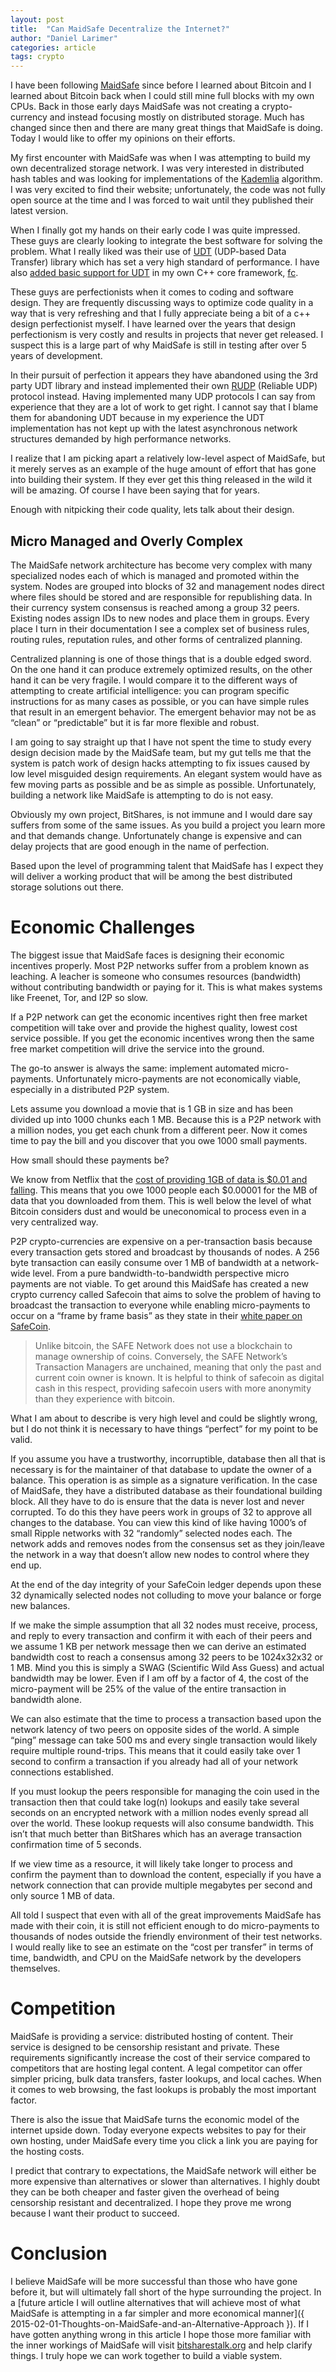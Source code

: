 ```yaml
---
layout: post
title:  "Can MaidSafe Decentralize the Internet?" 
author: "Daniel Larimer"
categories: article 
tags: crypto
---
```


I have been following [MaidSafe](http://maidsafe.net/) since before I learned about Bitcoin and I learned about Bitcoin back when I could still mine full blocks with my own CPUs.    Back in those early days MaidSafe was not creating a crypto-currency and instead focusing mostly on distributed storage.  Much has changed since then and there are many great things that MaidSafe is doing.   Today I would like to offer my opinions on their efforts.

My first encounter with MaidSafe was when I was attempting to build my own decentralized storage network.  I was very interested in distributed hash tables and was looking for implementations of the [Kademlia](http://en.wikipedia.org/wiki/Kademlia) algorithm.  I was very excited to find their website; unfortunately, the code was not fully open source at the time and I was forced to wait until they published their latest version.   

When I finally got my hands on their early code I was quite impressed.  These guys are clearly looking to integrate the best software for solving the problem.  What I really liked was their use of [UDT](http://udt.sourceforge.net/) (UDP-based Data Transfer) library which has set a very high standard of performance.    I have also [added basic support for UDT](https://github.com/BitShares/fc) in my own C++ core framework, [fc](https://github.com/BitShares/fc).  

These guys are perfectionists when it comes to coding and software design.  They are frequently discussing ways to optimize code quality in a way that is very refreshing and that I fully appreciate being a bit of a c++ design perfectionist myself.   I have learned over the years that design perfectionism is very costly and results in projects that never get released.   I suspect this is a large part of why MaidSafe is still in testing after over 5 years of development.  

In their pursuit of perfection it appears they have abandoned using the 3rd party UDT library and instead implemented their own [RUDP](https://github.com/maidsafe/MaidSafe-RUDP/wiki/Documentation)  (Reliable UDP) protocol instead.   Having implemented many UDP protocols I can say from experience that they are a lot of work to get right.  I cannot say that I blame them for abandoning UDT because in my experience the UDT implementation has not kept up with the latest asynchronous network structures demanded by high performance networks.   

I realize that I am picking apart a relatively low-level aspect of MaidSafe, but it merely serves as an example of the huge amount of effort that has gone into building their system.  If they ever get this thing released in the wild it will be amazing.   Of course I have been saying that for years.  

Enough with nitpicking their code quality, lets talk about their design.   

## Micro Managed and Overly Complex

The MaidSafe network architecture has become very complex with many specialized nodes each of which is managed and promoted within the system.  Nodes are grouped into blocks of 32 and management nodes direct where files should be stored and are responsible for republishing data.  In their currency system consensus is reached among a group 32 peers.  Existing nodes assign IDs to new nodes and place them in groups.   Every place I turn in their documentation I see a complex set of business rules, routing rules, reputation rules, and other forms of centralized planning.  

Centralized planning is one of those things that is a double edged sword.  On the one hand it can produce extremely optimized results, on the other hand it can be very fragile.  I would compare it to the different ways of attempting to create artificial intelligence:  you can program specific instructions for as many cases as possible, or you can have simple rules that result in an emergent behavior.   The emergent behavior may not be as “clean” or “predictable” but it is far more flexible and robust.    

I am going to say straight up that I have not spent the time to study every design decision made by the MaidSafe team, but my gut tells me that the system is patch work of design hacks attempting to fix issues caused by low level misguided design requirements.   An elegant system would have as few moving parts as possible and be as simple as possible.   Unfortunately, building a network like MaidSafe is attempting to do is not easy.  

Obviously my own project, BitShares, is not immune and I would dare say suffers from some of the same issues.   As you build a project you learn more and that demands change.  Unfortunately change is expensive and  can delay projects that are good enough in the name of perfection.    

Based upon the level of programming talent that MaidSafe has I expect they will deliver a working product that will be among the best distributed storage solutions out there. 

# Economic Challenges 

The biggest issue that MaidSafe faces is designing their economic incentives properly.  Most P2P networks suffer from a problem known as leaching.  A leacher is someone who consumes resources (bandwidth) without contributing bandwidth or paying for it.  This is what makes systems like Freenet, Tor, and I2P so slow.  

If a P2P network can get the economic incentives right then free market competition will take over and provide the highest quality, lowest cost service possible.   If you get the economic incentives wrong then the same free market competition will drive the service into the ground.

The go-to answer is always the same: implement automated micro-payments.    Unfortunately micro-payments are not economically viable, especially in a distributed P2P system.  

Lets assume you download a movie that is 1 GB in size and has been divided up into 1000 chunks each 1 MB.   Because this is a P2P network with a million nodes, you get each chunk from a different peer.  Now it comes time to pay the bill and you discover that you owe 1000 small payments. 

How small should these payments be?   

We know from Netflix that the [cost of providing 1GB of data is $0.01 and falling](http://stopthecap.com/2012/03/08/netflix-cost-of-providing-1gb-of-data-is-less-than-one-cent-and-falling/).  This means that you owe 1000 people each $0.00001 for the MB of data that you downloaded from them.   This is well below the level of what Bitcoin considers dust and would be uneconomical to process even in a very centralized way.  

P2P crypto-currencies are expensive on a per-transaction basis because every transaction gets stored and broadcast by thousands of nodes.   A 256 byte transaction can easily consume over 1 MB of bandwidth at a network-wide level.    From a pure bandwidth-to-bandwidth perspective micro payments are not viable.     To get around this MaidSafe has created a new crypto currency called Safecoin that aims to solve the problem of having to broadcast the transaction to everyone while enabling micro-payments to occur on a “frame by frame basis” as they state in their [white paper on SafeCoin](http://maidsafe.net/docs/Safecoin.pdf). 

> Unlike bitcoin, the SAFE Network does not use a blockchain to manage ownership of coins. Conversely, the SAFE Network’s Transaction Managers are unchained, meaning that only the past and current coin owner is known. It is helpful to think of safecoin as digital cash in this respect, providing safecoin users with more anonymity than they experience with bitcoin.

What I am about to describe is very high level and could be slightly wrong, but I do not think it is necessary to have things “perfect” for my point to be valid.   

If you assume you have a trustworthy, incorruptible, database then all that is necessary is for the maintainer of that database to update the owner of a balance.  This operation is as simple as a signature verification.   In the case of MaidSafe, they have a distributed database as their foundational building block.  All they have to do is ensure that the data is never lost and never corrupted.    To do this they have peers work in groups of 32 to approve all changes to the database.   You can view this kind of like having 1000’s of small Ripple networks with 32 “randomly” selected nodes each.   The network adds and removes nodes from the consensus set as they join/leave the network in a way that doesn’t allow new nodes to control where they end up.   

At the end of the day integrity of your SafeCoin ledger depends upon these 32 dynamically selected nodes not colluding to move your balance or forge new balances.    

If we make the simple assumption that all 32 nodes must receive, process, and reply to every transaction and confirm it with each of their peers and we assume 1 KB per network message then we can derive an estimated bandwidth cost to reach a consensus among 32 peers to be 1024x32x32 or 1 MB.    Mind you this is simply a SWAG (Scientific Wild Ass Guess) and actual bandwidth may be lower.    Even if I am off by a factor of 4, the cost of the micro-payment will be 25% of the value of the entire transaction in bandwidth alone. 

We can also estimate that the time to process a transaction based upon the network latency of two peers on opposite sides of the world.  A simple “ping” message can take 500 ms and every single transaction would likely require multiple round-trips.  This means that it could easily take over 1 second to confirm a transaction if you already had all of your network connections established.  

If you must lookup the peers responsible for managing the coin used in the transaction then that could take log(n) lookups and easily take several seconds on an encrypted network with a million nodes evenly spread all over the world.   These lookup requests will also consume bandwidth.   This isn’t that much better than BitShares which has an average transaction confirmation time of 5 seconds. 

If we view time as a resource, it will likely take longer to process and confirm the payment than to download the content, especially if you have a network connection that can provide multiple megabytes per second and only source 1 MB of data.     

All told I suspect that even with all of the great improvements MaidSafe has made with their coin, it is still not efficient enough to do micro-payments to thousands of nodes outside the friendly environment of their test networks.  I would really like to see an estimate on the “cost per transfer” in terms of time, bandwidth, and CPU on the MaidSafe network by the developers themselves. 

# Competition 

MaidSafe is providing a service: distributed hosting of content.  Their service is designed to be censorship resistant and private.   These requirements significantly increase the cost of their service compared to competitors that are hosting legal content.    A legal competitor can offer simpler pricing, bulk data transfers, faster lookups, and local caches.   When it comes to web browsing, the fast lookups is probably the most important factor.  

There is also the issue that MaidSafe turns the economic model of the internet upside down.  Today everyone expects websites to pay for their own hosting, under MaidSafe every time you click a link you are paying for the hosting costs.    

I predict that contrary to expectations, the MaidSafe network will either be more expensive than alternatives or slower than alternatives.   I highly doubt they can be both cheaper and faster given the overhead of being censorship resistant and decentralized.   I hope they prove me wrong because I want their product to succeed.  

# Conclusion 

I believe MaidSafe will be more successful than those who have gone before it, but will ultimately fall short of the hype surrounding the project.  In a [future article I will outline alternatives that will achieve most of what MaidSafe is attempting in a far simpler and more economical manner]({ 2015-02-01-Thoughts-on-MaidSafe-and-an-Alternative-Approach }).   If I have gotten anything wrong in this article I hope those more familiar with the inner workings of MaidSafe will visit [bitsharestalk.org](https://bitsharestalk.org) and help clarify things.   I truly hope we can work together to build a viable system.  

